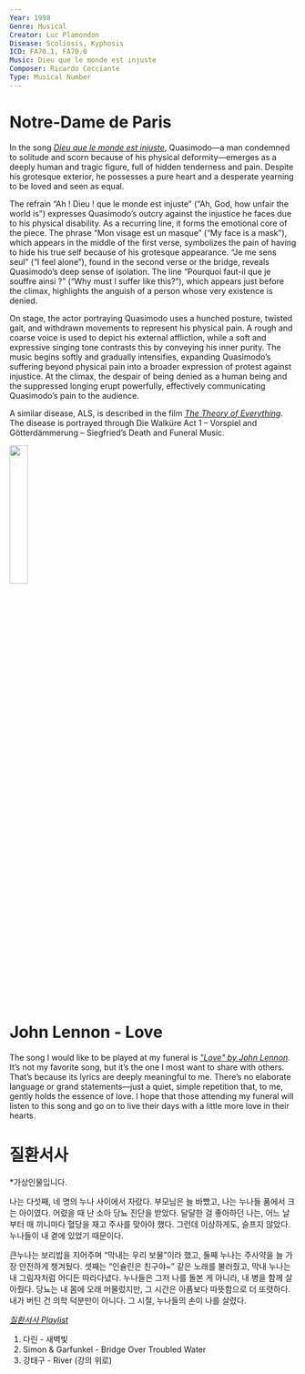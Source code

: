 ```yaml
---
Year: 1998
Genre: Musical
Creator: Luc Plamondon
Disease: Scoliosis, Kyphosis
ICD: FA70.1, FA70.0
Music: Dieu que le monde est injuste
Composer: Ricardo Cocciante
Type: Musical Number
---
```


# Notre-Dame de Paris

 In the song [*Dieu que le monde est injuste*](https://www.youtube.com/watch?v=puzRBbqC1qI), Quasimodo—a man condemned to solitude and scorn because of his physical deformity—emerges as a deeply human and tragic figure, full of hidden tenderness and pain. Despite his grotesque exterior, he possesses a pure heart and a desperate yearning to be loved and seen as equal.
 
 The refrain “Ah ! Dieu ! que le monde est injuste” (“Ah, God, how unfair the world is”) expresses Quasimodo’s outcry against the injustice he faces due to his physical disability. As a recurring line, it forms the emotional core of the piece. The phrase “Mon visage est un masque” (“My face is a mask”), which appears in the middle of the first verse, symbolizes the pain of having to hide his true self because of his grotesque appearance. “Je me sens seul” (“I feel alone”), found in the second verse or the bridge, reveals Quasimodo’s deep sense of isolation. The line “Pourquoi faut-il que je souffre ainsi ?” (“Why must I suffer like this?”), which appears just before the climax, highlights the anguish of a person whose very existence is denied.

 On stage, the actor portraying Quasimodo uses a hunched posture, twisted gait, and withdrawn movements to represent his physical pain. A rough and coarse voice is used to depict his external affliction, while a soft and expressive singing tone contrasts this by conveying his inner purity. The music begins softly and gradually intensifies, expanding Quasimodo’s suffering beyond physical pain into a broader expression of protest against injustice. At the climax, the despair of being denied as a human being and the suppressed longing erupt powerfully, effectively communicating Quasimodo’s pain to the audience.

A similar disease, ALS, is described in the film [*The Theory of Everything*](kim_minju.md). The disease is portrayed through Die Walküre Act 1 – Vorspiel and Götterdämmerung – Siegfried’s Death and Funeral Music.

<img src="./kim_hyoju_img.png" alt="" style="width:25%;" />

# John Lennon - Love

The song I would like to be played at my funeral is [*"Love" by John Lennon*](https://www.youtube.com/watch?v=MUTz3LQEq1Q&list=RDMUTz3LQEq1Q&start_radio=1). It’s not my favorite song, but it’s the one I most want to share with others. That’s because its lyrics are deeply meaningful to me. There’s no elaborate language or grand statements—just a quiet, simple repetition that, to me, gently holds the essence of love. I hope that those attending my funeral will listen to this song and go on to live their days with a little more love in their hearts.

# 질환서사

*가상인물입니다.

나는 다섯째, 네 명의 누나 사이에서 자랐다. 부모님은 늘 바빴고, 나는 누나들 품에서 크는 아이였다. 어렸을 때 난 소아 당뇨 진단을 받았다. 달달한 걸 좋아하던 나는, 어느 날부터 매 끼니마다 혈당을 재고 주사를 맞아야 했다. 그런데 이상하게도, 슬프지 않았다. 누나들이 내 곁에 있었기 때문이다.

큰누나는 보리밥을 지어주며 “막내는 우리 보물”이라 했고, 둘째 누나는 주사약을 늘 가장 안전하게 챙겨뒀다. 셋째는 “인슐린은 친구야~” 같은 노래를 불러줬고, 막내 누나는 내 그림자처럼 어디든 따라다녔다. 누나들은 그저 나를 돌본 게 아니라, 내 병을 함께 살아줬다. 당뇨는 내 몸에 오래 머물렀지만, 그 시간은 아픔보다 따뜻함으로 더 또렷하다. 내가 버틴 건 의학 덕분만이 아니다. 그 시절, 누나들의 손이 나를 살렸다.

[*질환서사 Playlist*](https://www.youtube.com/playlist?list=PLwFjzyRf0S9fDC352fyM5q6jg7puOr0Vs)
1. 다린 - 새벽빛
2. Simon & Garfunkel - Bridge Over Troubled Water
3. 강태구 - River (강의 위로)
